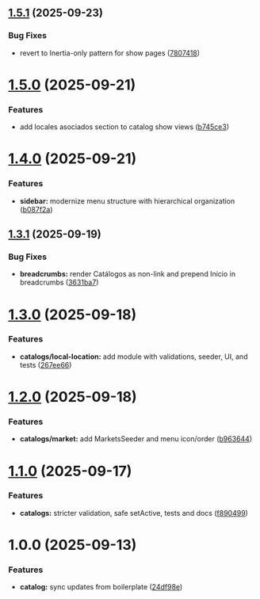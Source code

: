 ## [1.5.1](https://github.com/MarcoVegaR/mercach/compare/v1.5.0...v1.5.1) (2025-09-23)

### Bug Fixes

- revert to Inertia-only pattern for show pages ([7807418](https://github.com/MarcoVegaR/mercach/commit/78074185cf9f7b87a3eb15d111ee89fdafa0c827))

# [1.5.0](https://github.com/MarcoVegaR/mercach/compare/v1.4.0...v1.5.0) (2025-09-21)

### Features

- add locales asociados section to catalog show views ([b745ce3](https://github.com/MarcoVegaR/mercach/commit/b745ce3271a1e3ea3f1036dc28bccc6607ad81f9))

# [1.4.0](https://github.com/MarcoVegaR/mercach/compare/v1.3.1...v1.4.0) (2025-09-21)

### Features

- **sidebar:** modernize menu structure with hierarchical organization ([b087f2a](https://github.com/MarcoVegaR/mercach/commit/b087f2a2c5e9bd4819dce49481caad54547d29b5))

## [1.3.1](https://github.com/MarcoVegaR/mercach/compare/v1.3.0...v1.3.1) (2025-09-19)

### Bug Fixes

- **breadcrumbs:** render Catálogos as non-link and prepend Inicio in breadcrumbs ([3631ba7](https://github.com/MarcoVegaR/mercach/commit/3631ba759956be1280d5a8b0b0bebcb5a41c9928))

# [1.3.0](https://github.com/MarcoVegaR/mercach/compare/v1.2.0...v1.3.0) (2025-09-18)

### Features

- **catalogs/local-location:** add module with validations, seeder, UI, and tests ([267ee66](https://github.com/MarcoVegaR/mercach/commit/267ee66e49c1d7dc872c896345d714a5b00c68b9))

# [1.2.0](https://github.com/MarcoVegaR/mercach/compare/v1.1.0...v1.2.0) (2025-09-18)

### Features

- **catalogs/market:** add MarketsSeeder and menu icon/order ([b963644](https://github.com/MarcoVegaR/mercach/commit/b9636445fd037eee770125dab268b60f211fbf37))

# [1.1.0](https://github.com/MarcoVegaR/mercach/compare/v1.0.0...v1.1.0) (2025-09-17)

### Features

- **catalogs:** stricter validation, safe setActive, tests and docs ([f890499](https://github.com/MarcoVegaR/mercach/commit/f89049951d92612d869c50b69d56c8e1143984b8))

# 1.0.0 (2025-09-13)

### Features

- **catalog:** sync updates from boilerplate ([24df98e](https://github.com/MarcoVegaR/mercach/commit/24df98e62548cf5a30b77a8f561078c6347bd098))
